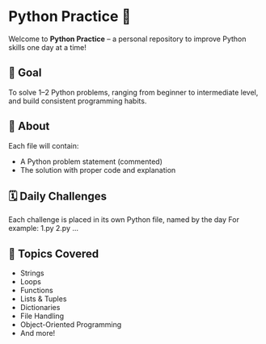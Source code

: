 # Python Practice 🐍

Welcome to **Python Practice** – a personal repository to improve Python skills one day at a time!

## 📌 Goal

To solve 1–2 Python problems, ranging from beginner to intermediate level, and build consistent programming habits.

## 👧 About

Each file will contain:
- A Python problem statement (commented)
- The solution with proper code and explanation

## 🗓️ Daily Challenges

Each challenge is placed in its own Python file, named by the day For example:
1.py
2.py
...

## 🧠 Topics Covered

- Strings
- Loops
- Functions
- Lists & Tuples
- Dictionaries
- File Handling
- Object-Oriented Programming
- And more!
